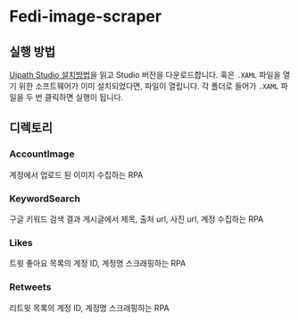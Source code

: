 # Fedi-image-scraper

## 실행 방법
[Uipath Studio 설치방법](https://uipath.tistory.com/81)을 읽고 Studio 버전을 다운로드합니다. 혹은 `.XAML` 파일을 열기 위한 소프트웨어가 이미 설치되었다면, 파일이 열립니다.   각 폴더로 들어가 `.XAML` 파일을 두 번 클릭하면 실행이 됩니다.

## 디렉토리

### AccountImage  
계정에서 업로드 된 이미지 수집하는 RPA  
  
### KeywordSearch  
구글 키워드 검색 결과 게시글에서 제목, 출처 url, 사진 url, 계정 수집하는 RPA  
  
### Likes  
트윗 좋아요 목록의 계정 ID, 계정명 스크래핑하는 RPA  

### Retweets  
리트윗 목록의 계정 ID, 계정명 스크래핑하는 RPA  
